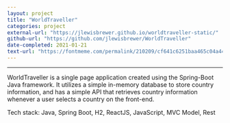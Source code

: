 ```yaml
---
layout: project
title: "WorldTraveller"
categories: project
external-url: "https://jlewisbrewer.github.io/worldtraveller-static/"
github-url: "https://github.com/jlewisbrewer/WorldTraveller"
date-completed: 2021-01-21
text-url: "https://fontmeme.com/permalink/210209/cf641c6251baa465c04a44f0f4dada67.png"
---
```


__________________________________________
WorldTraveller is a single page application created using the Spring-Boot Java framework. It utilizes a simple in-memory database to store country information, and has a simple API that retrieves country information whenever a user selects a country on the front-end.

Tech stack: Java, Spring Boot, H2, ReactJS, JavaScript, MVC Model, Rest